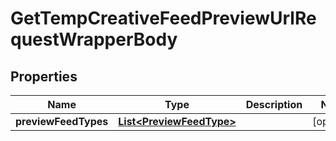 

# GetTempCreativeFeedPreviewUrlRequestWrapperBody


## Properties

Name | Type | Description | Notes
------------ | ------------- | ------------- | -------------
**previewFeedTypes** | [**List&lt;PreviewFeedType&gt;**](PreviewFeedType.md) |  |  [optional]



